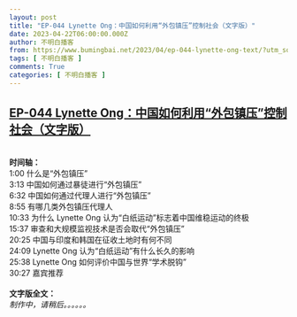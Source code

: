 ```yaml
---
layout: post
title: "EP-044 Lynette Ong：中国如何利用“外包镇压”控制社会（文字版）"
date: 2023-04-22T06:00:00.000Z
author: 不明白播客
from: https://www.bumingbai.net/2023/04/ep-044-lynette-ong-text/?utm_source=rss&utm_medium=rss&utm_campaign=ep-044-lynette-ong-text
tags: [ 不明白播客 ]
comments: True
categories: [ 不明白播客 ]
---
```

<!--1682143200000-->
[EP-044 Lynette Ong：中国如何利用“外包镇压”控制社会（文字版）](https://www.bumingbai.net/2023/04/ep-044-lynette-ong-text/?utm_source=rss&utm_medium=rss&utm_campaign=ep-044-lynette-ong-text)
------

<div>
<div id="buzzsprout-player-12699341"></div><script src="https://www.buzzsprout.com/1982525/12699341-lynette-ong.js?container_id=buzzsprout-player-12699341&#038;player=small" type="text/javascript" charset="utf-8"></script><p><br><strong>时间轴：<br></strong>1:00 什么是“外包镇压”<br>3:13 中国如何通过暴徒进行“外包镇压”<br>6:32 中国如何通过代理人进行“外包镇压”<br>8:55 有哪几类外包镇压代理人<br>10:33 为什么 Lynette Ong 认为“白纸运动”标志着中国维稳运动的终极<br>15:37 审查和大规模监视技术是否会取代“外包镇压”<br>20:25 中国与印度和韩国在征收土地时有何不同<br>24:09 Lynette Ong 认为“白纸运动”有什么长久的影响<br>25:38 Lynette Ong 如何评价中国与世界“学术脱钩”<br>30:27 嘉宾推荐<br><br><strong>文字版全文：<br></strong><em>制作中，请稍后。。。。。。</em></p>
</div>
